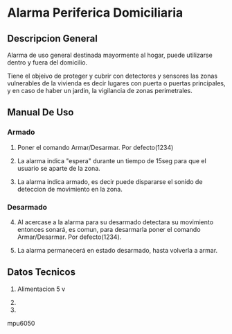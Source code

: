 # Alarma Periferica Domiciliaria

## Descripcion General

Alarma de uso general destinada mayormente al hogar, puede utilizarse dentro y fuera del domicilio.

Tiene el objeivo de proteger y cubrir con detectores y sensores las zonas vulnerables de la vivienda es decir lugares con puerta o puertas principales, y en caso de haber un jardin, la vigilancia de zonas perimetrales.

## Manual De Uso

### Armado

1. Poner el comando Armar/Desarmar. Por defecto(1234)

2. La alarma indica "espera" durante un tiempo de 15seg para que el usuario se aparte de la zona.

3. La alarma indica armado, es decir puede dispararse el sonido de deteccion de movimiento en la zona.

### Desarmado

4. Al acercase a la alarma para su desarmado detectara su movimiento entonces sonará, es comun, para desarmarla poner el comando Armar/Desarmar. Por defecto(1234). 

5. La alarma permanecerá en estado desarmado, hasta volverla a armar. 

## Datos Tecnicos

1. Alimentacion 5 v

2.

3.


mpu6050

